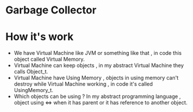 # Garbage Collector

# How it's work

- We have Virtual Machine like JVM or something like that , in code this object called Virtual Memory.
- Virtual Machine can keep objects , in my abstract Virtual Machine they calls Object_t.
- Virtual Machine have Using Memory , objects in using memory can't destroy while Virtual Machine working , in code it's called UsingMemory_t.
- Which objects can be using ? In my abstract programming language , object using <=> when it has parent or it has reference to another object. 
